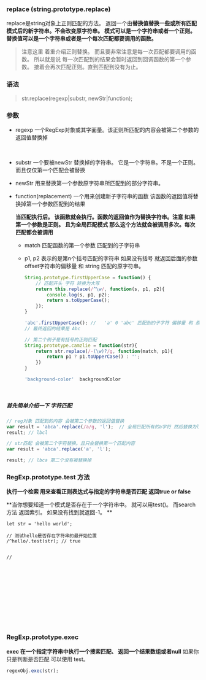 ### replace  (string.prototype.replace)

replace是string对象上正则匹配的方法。   返回一个由**替换值替换一些或所有匹配模式后的新字符串。不会改变原字符串。 模式可以是一个字符串或者一个正则。 替换值可以是一个字符串或者是一个每次匹配都要调用的函数。**

> 注意这里 着重介绍正则替换。  而且要非常注意是每一次匹配都要调用的函数。 所以就是说 每一次匹配到的结果会暂时返回到回调函数的第一个参数。 接着会再次匹配正则。直到匹配到没有为止。



### 语法

>str.replace(regexp|substr, newStr|function);



### 参数

* regexp 一个RegExp对象或其字面量。该正则所匹配的内容会被第二个参数的返回值替换掉

  ​

* substr 一个要被newStr 替换掉的字符串。 它是一个字符串。不是一个正则。 而且仅仅第一个匹配会被替换



* newStr 用来替换第一个参数原字符串所匹配到的部分字符串。 



* function(replacement) 一个用来创建新子字符串的函数 该函数的返回值将替换掉第一个参数匹配到的结果

  **当匹配执行后。 该函数就会执行。函数的返回值作为替换字符串。注意 如果第一个参数是正则。 且为全局匹配模式 那么这个方法就会被调用多次。每次匹配都会被调用**

  * match 匹配函数的第一个参数 匹配到的子字符串 

  * p1, p2  表示的是第n个括号匹配的字符串 如果没有括号 就返回后面的参数 offset字符串的偏移量 和 string 匹配的原字符串。

    ```javascript
    String.prototype.firstUpperCase = function() {
        // 匹配开头 字符 转换为大写
      	return this.replace(/^\w/, function(s, p1, p2){
          	console.log(s, p1, p2);
            return s.toUpperCase();
        });
    }

    'abc'.firstUpperCase(); //   'a' 0 'abc' 匹配到的子字符 偏移量 和 原字符
    // 最终返回的结果是 Abc

    // 第二个例子是有括号的正则匹配
    String.prototype.camzlie = function(str){
        return str.replace(/-(\w)?/g, function(match, p1){
            return p1 ? p1.toUpperCase() : '';
        })
    }

    'background-color'  backgroundColor
    ```

    ​



##### 首先简单介绍一下 字符匹配

```javascript
// reg对象 匹配到的内容 会被第二个参数的返回值替换
var result = 'abca'.replace(/a/g, 'l');  // 全局匹配所有的a字符 然后替换为l
result; // lbcl

// str匹配 会被第二个字符替换。且只会替换第一个匹配内容
var result = 'abca'.replace('a', 'l');

result; // lbca 第二个没有被替换掉


```





###  RegExp.prototype.test 方法

**执行一个检索 用来查看正则表达式与指定的字符串是否匹配 返回true or false**

**当你想要知道一个模式是否存在于一个字符串中。 就可以用test()。 而search方法 返回索引。 如果没有找到就返回-1。 **



```javasc
let str = 'hello world';

// 测试hello是否存在字符串的最开始位置
/^hello/.test(str); // true


// 













```





### RegExp.prototype.exec 

**exec 在一个指定字符串中执行一个搜索匹配、 返回一个结果数组或者null** 如果你只是判断是否匹配 可以使用 test。

```javascript
regexObj.exec(str);
```

















































